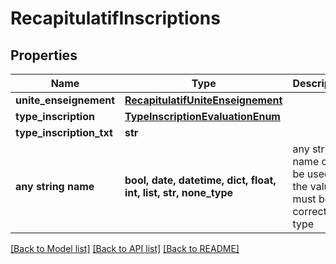 # RecapitulatifInscriptions


## Properties
Name | Type | Description | Notes
------------ | ------------- | ------------- | -------------
**unite_enseignement** | [**RecapitulatifUniteEnseignement**](RecapitulatifUniteEnseignement.md) |  | [optional] 
**type_inscription** | [**TypeInscriptionEvaluationEnum**](TypeInscriptionEvaluationEnum.md) |  | [optional] 
**type_inscription_txt** | **str** |  | [optional] 
**any string name** | **bool, date, datetime, dict, float, int, list, str, none_type** | any string name can be used but the value must be the correct type | [optional]

[[Back to Model list]](../README.md#documentation-for-models) [[Back to API list]](../README.md#documentation-for-api-endpoints) [[Back to README]](../README.md)


